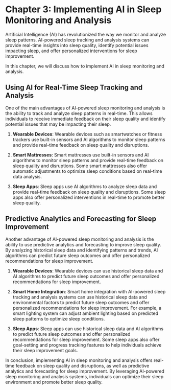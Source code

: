 Chapter 3: Implementing AI in Sleep Monitoring and Analysis
===========================================================

Artificial Intelligence (AI) has revolutionized the way we monitor and analyze sleep patterns. AI-powered sleep tracking and analysis systems can provide real-time insights into sleep quality, identify potential issues impacting sleep, and offer personalized interventions for sleep improvement.

In this chapter, we will discuss how to implement AI in sleep monitoring and analysis.

Using AI for Real-Time Sleep Tracking and Analysis
--------------------------------------------------

One of the main advantages of AI-powered sleep monitoring and analysis is the ability to track and analyze sleep patterns in real-time. This allows individuals to receive immediate feedback on their sleep quality and identify potential issues that may be impacting their sleep.

1. **Wearable Devices**: Wearable devices such as smartwatches or fitness trackers use built-in sensors and AI algorithms to monitor sleep patterns and provide real-time feedback on sleep quality and disruptions.

2. **Smart Mattresses**: Smart mattresses use built-in sensors and AI algorithms to monitor sleep patterns and provide real-time feedback on sleep quality and disruptions. Some smart mattresses also offer automatic adjustments to optimize sleep conditions based on real-time data analysis.

3. **Sleep Apps**: Sleep apps use AI algorithms to analyze sleep data and provide real-time feedback on sleep quality and disruptions. Some sleep apps also offer personalized interventions in real-time to promote better sleep quality.

Predictive Analytics and Forecasting for Sleep Improvement
----------------------------------------------------------

Another advantage of AI-powered sleep monitoring and analysis is the ability to use predictive analytics and forecasting to improve sleep quality. By analyzing historical sleep data and identifying patterns and trends, AI algorithms can predict future sleep outcomes and offer personalized recommendations for sleep improvement.

1. **Wearable Devices**: Wearable devices can use historical sleep data and AI algorithms to predict future sleep outcomes and offer personalized recommendations for sleep improvement.

2. **Smart Home Integration**: Smart home integration with AI-powered sleep tracking and analysis systems can use historical sleep data and environmental factors to predict future sleep outcomes and offer personalized recommendations for sleep improvement. For example, a smart lighting system can adjust ambient lighting based on predicted sleep patterns to optimize sleep conditions.

3. **Sleep Apps**: Sleep apps can use historical sleep data and AI algorithms to predict future sleep outcomes and offer personalized recommendations for sleep improvement. Some sleep apps also offer goal-setting and progress tracking features to help individuals achieve their sleep improvement goals.

In conclusion, implementing AI in sleep monitoring and analysis offers real-time feedback on sleep quality and disruptions, as well as predictive analytics and forecasting for sleep improvement. By leveraging AI-powered sleep monitoring and analysis systems, individuals can optimize their sleep environment and promote better sleep quality.
